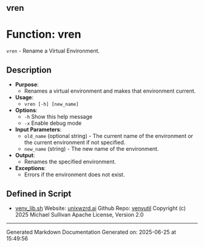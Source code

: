 ## vren
# Function: vren
`vren` - Rename a Virtual Environment.
## Description
- **Purpose**: 
  - Renames a virtual environment and makes that environment current.
- **Usage**: 
  - `vren [-h] [new_name]`
- **Options**: 
  - `-h`   Show this help message
  - `-x`   Enable debug mode
- **Input Parameters**: 
  - `old_name` (optional string) - The current name of the environment or 
    the current environment if not specified.
  - `new_name` (string) - The new name of the environment.
- **Output**: 
  - Renames the specified environment.
- **Exceptions**: 
  - Errors if the environment does not exist.

## Defined in Script

* [venv_lib.sh](../venv_lib_sh.md)
Website: [unixwzrd.ai](https://unixwzrd.ai)
Github Repo: [venvutil](https://github.com/unixwzrd/venvutil)
Copyright (c) 2025 Michael Sullivan
Apache License, Version 2.0

---

Generated Markdown Documentation
Generated on: 2025-06-25 at 15:49:56
